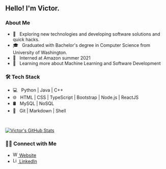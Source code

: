 <h2> Hello! I'm Victor.</h2>

<h3> About Me </h3>

- 🤔 &nbsp; Exploring new technologies and developing software solutions and quick hacks.
- 🎓 &nbsp; Graduated with Bachelor's degree in Computer Science from University of Washington.
- 💼 &nbsp; Interned at Amazon summer 2021
- 🌱 &nbsp; Learning more about Machine Learning and Software Development
<!-- ✍️ &nbsp; Pursuing Graphic Design and Blog Writing as hobbies/side hustles. -->

<h3>🛠 Tech Stack</h3>

- 💻 &nbsp; Python | Java | C++
- 🌐 &nbsp; HTML | CSS | TypeScript | Bootstrap | Node.js | ReactJS
- 🛢 &nbsp; MySQL | NoSQL
- 🔧 &nbsp; Git | Markdown | Shell
<!-- 🖥 &nbsp; Illustrator| Photoshop | InDesign -->

<br/>

[![Victor's GitHub Stats](https://github-readme-stats.vercel.app/api?username=VictorShan&show_icons=true)](https://github.com/VictorShan)

<h3> 🤝🏻 Connect with Me </h3>


 - <a href="https://victorshan.github.io/"><img alt="Website" width="16px" src="https://cdn.jsdelivr.net/npm/simple-icons@3.10.0/icons/github.svg"> Website</a>
 - <a href="https://www.linkedin.com/in/victorshanvs/"><img alt="LinkedIn" width="16px" src="https://cdn.jsdelivr.net/npm/simple-icons@v3/icons/linkedin.svg"> LinkedIn</a>
 <!-- <a href="mailto:victorshanvs@gmail.com"><img alt="Email" width="16px" src="https://svgsilh.com/svg/33776.svg"> victorshanvs@gmail.com</a> -->


<!--
**VictorShan/VictorShan** is a ✨ _special_ ✨ repository because its `README.md` (this file) appears on your GitHub profile.

Here are some ideas to get you started:

- 🔭 I’m currently working on ...
- 🌱 I’m currently learning ...
- 👯 I’m looking to collaborate on ...
- 🤔 I’m looking for help with ...
- 💬 Ask me about ...
- 📫 How to reach me: ...
- 😄 Pronouns: ...
- ⚡ Fun fact: ...
-->
